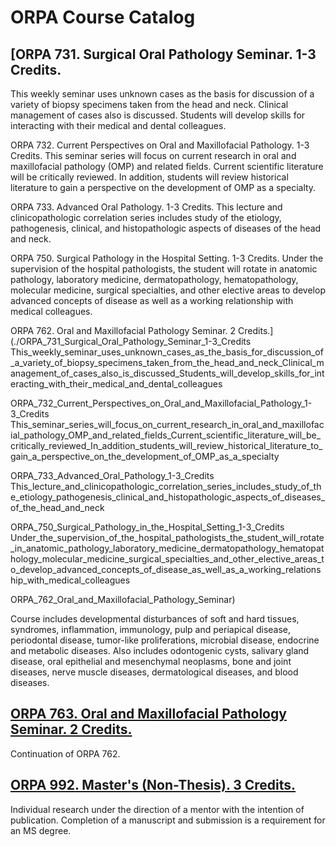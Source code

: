 # ORPA Course Catalog

## [ORPA 731. Surgical Oral Pathology Seminar. 1-3 Credits.
This weekly seminar uses unknown cases as the basis for discussion of a variety of biopsy specimens taken from the head and neck. Clinical management of cases also is discussed. Students will develop skills for interacting with their medical and dental colleagues.

ORPA 732. Current Perspectives on Oral and Maxillofacial Pathology. 1-3 Credits.
This seminar series will focus on current research in oral and maxillofacial pathology (OMP) and related fields. Current scientific literature will be critically reviewed. In addition, students will review historical literature to gain a perspective on the development of OMP as a specialty.

ORPA 733. Advanced Oral Pathology. 1-3 Credits.
This lecture and clinicopathologic correlation series includes study of the etiology, pathogenesis, clinical, and histopathologic aspects of diseases of the head and neck.

ORPA 750. Surgical Pathology in the Hospital Setting. 1-3 Credits.
Under the supervision of the hospital pathologists, the student will rotate in anatomic pathology, laboratory medicine, dermatopathology, hematopathology, molecular medicine, surgical specialties, and other elective areas to develop advanced concepts of disease as well as a working relationship with medical colleagues.

ORPA 762. Oral and Maxillofacial Pathology Seminar. 2 Credits.](./ORPA_731_Surgical_Oral_Pathology_Seminar_1-3_Credits
This_weekly_seminar_uses_unknown_cases_as_the_basis_for_discussion_of_a_variety_of_biopsy_specimens_taken_from_the_head_and_neck_Clinical_management_of_cases_also_is_discussed_Students_will_develop_skills_for_interacting_with_their_medical_and_dental_colleagues

ORPA_732_Current_Perspectives_on_Oral_and_Maxillofacial_Pathology_1-3_Credits
This_seminar_series_will_focus_on_current_research_in_oral_and_maxillofacial_pathology_OMP_and_related_fields_Current_scientific_literature_will_be_critically_reviewed_In_addition_students_will_review_historical_literature_to_gain_a_perspective_on_the_development_of_OMP_as_a_specialty

ORPA_733_Advanced_Oral_Pathology_1-3_Credits
This_lecture_and_clinicopathologic_correlation_series_includes_study_of_the_etiology_pathogenesis_clinical_and_histopathologic_aspects_of_diseases_of_the_head_and_neck

ORPA_750_Surgical_Pathology_in_the_Hospital_Setting_1-3_Credits
Under_the_supervision_of_the_hospital_pathologists_the_student_will_rotate_in_anatomic_pathology_laboratory_medicine_dermatopathology_hematopathology_molecular_medicine_surgical_specialties_and_other_elective_areas_to_develop_advanced_concepts_of_disease_as_well_as_a_working_relationship_with_medical_colleagues

ORPA_762_Oral_and_Maxillofacial_Pathology_Seminar)

Course includes developmental disturbances of soft and hard tissues, syndromes, inflammation, immunology, pulp and periapical disease, periodontal disease, tumor-like proliferations, microbial disease, endocrine and metabolic diseases. Also includes odontogenic cysts, salivary gland disease, oral epithelial and mesenchymal neoplasms, bone and joint diseases, nerve muscle diseases, dermatological diseases, and blood diseases.

## [ORPA 763. Oral and Maxillofacial Pathology Seminar. 2 Credits.](./ORPA_763_Oral_and_Maxillofacial_Pathology_Seminar)

Continuation of ORPA 762.

## [ORPA 992. Master's (Non-Thesis). 3 Credits.](./ORPA_992_Masters_Non-Thesis)

Individual research under the direction of a mentor with the intention of publication. Completion of a manuscript and submission is a requirement for an MS degree.

